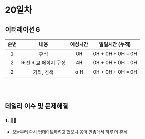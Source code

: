 # 20일차
## 이터레이션 6
|순번|내용|예상시간|일일시간 (누적)
|:---:|:-----:|:-------:|:-------:
|1|휴식| 0H | 0H + 0H + 0H = 0H
|2|버전 비교 페이지 구성| 4H | 0H + 0H + 0H = 0H
|2|기타, 검색| ⍺ H | 0H + 0H + 0H = 0H


</br></br>
## 데일리 이슈 및 문제해결
### 1. 🤒😪   
  - 오늘부터 다시 업데이트하려고 했으나 몸이 안좋아서 하루 더 휴식

